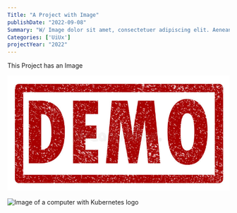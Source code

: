 ```yaml
---
Title: "A Project with Image"
publishDate: "2022-09-08"
Summary: "W/ Image dolor sit amet, consectetuer adipiscing elit. Aenean commodo ligula eget dolor. Aenean massa. Cum sociis natoque penatibus et magnis dis parturient montes, nascetur ridiculus mus."
Categories: ['UiUx']
projectYear: "2022"
---
```



This Project has an Image

![Example image](demobild.jpg)


<img alt="Image of a computer with Kubernetes logo" width="30%" src="demobil.jpg">


